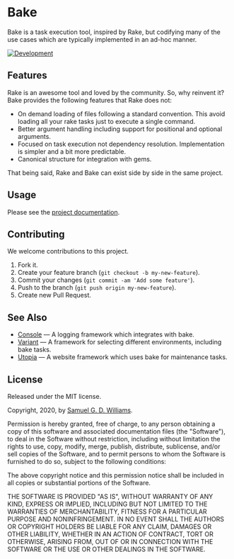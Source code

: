 # Bake

Bake is a task execution tool, inspired by Rake, but codifying many of the use cases which are typically implemented in an ad-hoc manner.

[![Development](https://github.com/ioquatix/bake/workflows/Development/badge.svg)](https://github.com/ioquatix/bake/actions?workflow=Development)

## Features

Rake is an awesome tool and loved by the community. So, why reinvent it? Bake provides the following features that Rake does not:

- On demand loading of files following a standard convention. This avoid loading all your rake tasks just to execute a single command.
- Better argument handling including support for positional and optional arguments.
- Focused on task execution not dependency resolution. Implementation is simpler and a bit more predictable.
- Canonical structure for integration with gems.

That being said, Rake and Bake can exist side by side in the same project.

## Usage

Please see the [project documentation](https://ioquatix.github.io/bake/).

## Contributing

We welcome contributions to this project.

1.  Fork it.
2.  Create your feature branch (`git checkout -b my-new-feature`).
3.  Commit your changes (`git commit -am 'Add some feature'`).
4.  Push to the branch (`git push origin my-new-feature`).
5.  Create new Pull Request.


## See Also

- [Console](https://github.com/socketry/console) — A logging framework which integrates with bake.
- [Variant](https://github.com/socketry/variant) — A framework for selecting different environments, including bake tasks.
- [Utopia](https://github.com/socketry/utopia) — A website framework which uses bake for maintenance tasks.

## License

Released under the MIT license.

Copyright, 2020, by [Samuel G. D. Williams](http://www.codeotaku.com).

Permission is hereby granted, free of charge, to any person obtaining a copy
of this software and associated documentation files (the "Software"), to deal
in the Software without restriction, including without limitation the rights
to use, copy, modify, merge, publish, distribute, sublicense, and/or sell
copies of the Software, and to permit persons to whom the Software is
furnished to do so, subject to the following conditions:

The above copyright notice and this permission notice shall be included in
all copies or substantial portions of the Software.

THE SOFTWARE IS PROVIDED "AS IS", WITHOUT WARRANTY OF ANY KIND, EXPRESS OR
IMPLIED, INCLUDING BUT NOT LIMITED TO THE WARRANTIES OF MERCHANTABILITY,
FITNESS FOR A PARTICULAR PURPOSE AND NONINFRINGEMENT. IN NO EVENT SHALL THE
AUTHORS OR COPYRIGHT HOLDERS BE LIABLE FOR ANY CLAIM, DAMAGES OR OTHER
LIABILITY, WHETHER IN AN ACTION OF CONTRACT, TORT OR OTHERWISE, ARISING FROM,
OUT OF OR IN CONNECTION WITH THE SOFTWARE OR THE USE OR OTHER DEALINGS IN
THE SOFTWARE.
